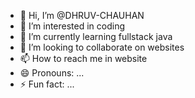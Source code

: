 - 👋 Hi, I’m @DHRUV-CHAUHAN
- 👀 I’m interested in coding
- 🌱 I’m currently learning fullstack java 
- 💞️ I’m looking to collaborate on websites
- 📫 How to reach me in website
- 😄 Pronouns: ...
- ⚡ Fun fact: ...

<!---
DHRUV-DIWAN/DHRUV-DIWAN is a ✨ special ✨ repository because its `README.md` (this file) appears on your GitHub profile.
You can click the Preview link to take a look at your changes.
--->
